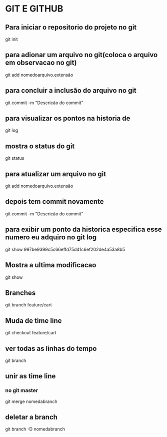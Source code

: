 # GIT E GITHUB

## Para iniciar o repositorio do projeto no git
git init

## para adionar um arquivo no git(coloca o arquivo em observacao no git)
git add nomedoarquivo.extensão

## para concluir a inclusão do arquivo no git
git commit -m "Descricão do commit"

## para visualizar os pontos na historia de
git log

## mostra o status do git
git status

## para atualizar um arquivo no git
git add nomedoarquivo.extensão
## depois tem commit novamente
git commit -m "Descricão do commit"

## para exibir um ponto da historica especifica esse numero eu adquiro no git log
git show 997be9399c5c66effd75d41c6ef202de4a53a8b5

## Mostra a ultima modificacao
git show

## Branches
git branch feature/cart

## Muda de time line
git checkout feature/cart

## ver todas as linhas do tempo 
git branch

## unir as time line
### no git master
git merge nomedabranch

## deletar a branch
git branch -D nomedabranch